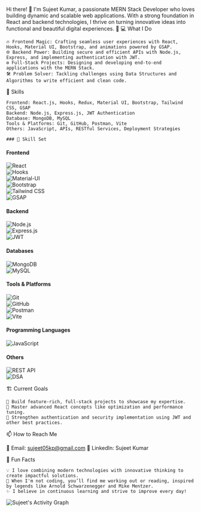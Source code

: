 


Hi there! 👋 I'm Sujeet Kumar, a passionate MERN Stack Developer who loves building dynamic and scalable web applications. With a strong foundation in React and backend technologies, I thrive on turning innovative ideas into functional and beautiful digital experiences. 🌟
💻 What I Do

    🔥 Frontend Magic: Crafting seamless user experiences with React, Hooks, Material UI, Bootstrap, and animations powered by GSAP.
    🌐 Backend Power: Building secure and efficient APIs with Node.js, Express, and implementing authentication with JWT.
    ⚙️ Full-Stack Projects: Designing and developing end-to-end applications with the MERN Stack.
    🛠️ Problem Solver: Tackling challenges using Data Structures and Algorithms to write efficient and clean code.

🌟 Skills

    Frontend: React.js, Hooks, Redux, Material UI, Bootstrap, Tailwind CSS, GSAP
    Backend: Node.js, Express.js, JWT Authentication
    Database: MongoDB, MySQL
    Tools & Platforms: Git, GitHub, Postman, Vite
    Others: JavaScript, APIs, RESTful Services, Deployment Strategies

    ### 🌟 Skill Set  

#### Frontend  
![React](https://img.shields.io/badge/React-61DAFB?style=for-the-badge&logo=react&logoColor=black)  
![Hooks](https://img.shields.io/badge/React%20Hooks-61DAFB?style=for-the-badge&logo=react&logoColor=black)  
![Material-UI](https://img.shields.io/badge/Material%20UI-0081CB?style=for-the-badge&logo=mui&logoColor=white)  
![Bootstrap](https://img.shields.io/badge/Bootstrap-7952B3?style=for-the-badge&logo=bootstrap&logoColor=white)  
![Tailwind CSS](https://img.shields.io/badge/Tailwind%20CSS-38B2AC?style=for-the-badge&logo=tailwind-css&logoColor=white)  
![GSAP](https://img.shields.io/badge/GSAP-88CE02?style=for-the-badge&logo=greensock&logoColor=black)  

#### Backend  
![Node.js](https://img.shields.io/badge/Node.js-339933?style=for-the-badge&logo=node.js&logoColor=white)  
![Express.js](https://img.shields.io/badge/Express.js-000000?style=for-the-badge&logo=express&logoColor=white)  
![JWT](https://img.shields.io/badge/JWT-000000?style=for-the-badge&logo=json-web-tokens&logoColor=white)  

#### Databases  
![MongoDB](https://img.shields.io/badge/MongoDB-47A248?style=for-the-badge&logo=mongodb&logoColor=white)  
![MySQL](https://img.shields.io/badge/MySQL-4479A1?style=for-the-badge&logo=mysql&logoColor=white)  

#### Tools & Platforms  
![Git](https://img.shields.io/badge/Git-F05032?style=for-the-badge&logo=git&logoColor=white)  
![GitHub](https://img.shields.io/badge/GitHub-181717?style=for-the-badge&logo=github&logoColor=white)  
![Postman](https://img.shields.io/badge/Postman-FF6C37?style=for-the-badge&logo=postman&logoColor=white)  
![Vite](https://img.shields.io/badge/Vite-B73BFE?style=for-the-badge&logo=vite&logoColor=FFD62E)  

#### Programming Languages  
![JavaScript](https://img.shields.io/badge/JavaScript-F7DF1E?style=for-the-badge&logo=javascript&logoColor=black)  

#### Others  
![REST API](https://img.shields.io/badge/REST%20API-02569B?style=for-the-badge&logo=rest&logoColor=white)  
![DSA](https://img.shields.io/badge/Data%20Structures%20&%20Algorithms-blue?style=for-the-badge)  


🏗️ Current Goals

    🚀 Build feature-rich, full-stack projects to showcase my expertise.
    🎯 Master advanced React concepts like optimization and performance tuning.
    🔐 Strengthen authentication and security implementation using JWT and other best practices.





📫 How to Reach Me

📧 Email: sujeet05kp@gmail.com
💼 LinkedIn: Sujeet Kumar



🌟 Fun Facts

    💡 I love combining modern technologies with innovative thinking to create impactful solutions.
    💪 When I'm not coding, you’ll find me working out or reading, inspired by legends like Arnold Schwarzenegger and Mike Mentzer.
    ✨ I believe in continuous learning and strive to improve every day!


![Sujeet's Activity Graph](https://github-readme-activity-graph.vercel.app/graph?username=Suzit05&theme=react-dark)


